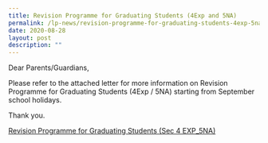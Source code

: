 ```yaml
---
title: Revision Programme for Graduating Students (4Exp and 5NA)
permalink: /lp-news/revision-programme-for-graduating-students-4exp-5na/
date: 2020-08-28
layout: post
description: ""
---
```

Dear Parents/Guardians,

Please refer to the attached letter for more information on Revision Programme for Graduating Students (4Exp / 5NA) starting from September school holidays.

Thank you.

[Revision Programme for Graduating Students (Sec 4 EXP\_5NA)](/files/Revision-Programme-for-Graduating-Students-Sec-4-EXP_5NA.pdf)
